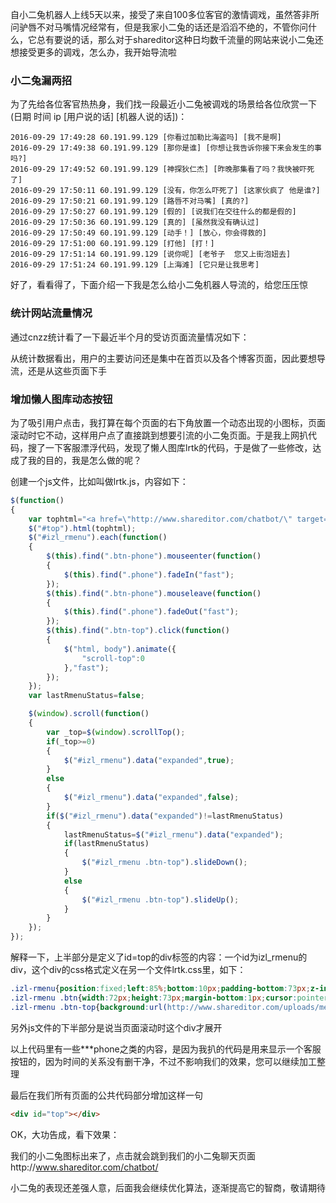 自小二兔机器人上线5天以来，接受了来自100多位客官的激情调戏，虽然答非所问驴唇不对马嘴情况经常有，但是我家小二兔的话还是滔滔不绝的，不管你问什么，它总有要说的话，那么对于shareditor这种日均数千流量的网站来说小二兔还想接受更多的调戏，怎么办，我开始导流啦 

 
### 小二兔漏两招
为了先给各位客官热热身，我们找一段最近小二兔被调戏的场景给各位欣赏一下(日期 时间 ip [用户说的话] [机器人说的话])：
```
2016-09-29 17:49:28 60.191.99.129 [你看过加勒比海盗吗] [我不是啊]
2016-09-29 17:49:38 60.191.99.129 [那你是谁] [你想让我告诉你接下来会发生的事吗?]
2016-09-29 17:49:52 60.191.99.129 [神探狄仁杰] [昨晚那集看了吗？我快被吓死了]
2016-09-29 17:50:11 60.191.99.129 [没有，你怎么吓死了] [这家伙疯了 他是谁?]
2016-09-29 17:50:21 60.191.99.129 [路唇不对马嘴] [真的?]
2016-09-29 17:50:27 60.191.99.129 [假的] [说我们在交往什么的都是假的]
2016-09-29 17:50:36 60.191.99.129 [真的] [虽然我没有确认过]
2016-09-29 17:50:49 60.191.99.129 [动手！] [放心，你会得救的]
2016-09-29 17:51:00 60.191.99.129 [打他] [打！]
2016-09-29 17:51:14 60.191.99.129 [说你呢] [老爷子  您又上街泡妞去]
2016-09-29 17:51:24 60.191.99.129 [上海滩] [它只是让我思考]
```
好了，看看得了，下面介绍一下我是怎么给小二兔机器人导流的，给您压压惊

 

### 统计网站流量情况
通过cnzz统计看了一下最近半个月的受访页面流量情况如下：



从统计数据看出，用户的主要访问还是集中在首页以及各个博客页面，因此要想导流，还是从这些页面下手

 

### 增加懒人图库动态按钮
为了吸引用户点击，我打算在每个页面的右下角放置一个动态出现的小图标，页面滚动时它不动，这样用户点了直接跳到想要引流的小二兔页面。于是我上网扒代码，搜了一下客服漂浮代码，发现了懒人图库lrtk的代码，于是做了一些修改，达成了我的目的，我是怎么做的呢？

创建一个js文件，比如叫做lrtk.js，内容如下：
```js
$(function()
{
    var tophtml="<a href=\"http://www.shareditor.com/chatbot/\" target=\"_blank\"><div id=\"izl_rmenu\" class=\"izl-rmenu\"><div class=\"btn btn-phone\"></div><div class=\"btn btn-top\"></div></div></a>";
    $("#top").html(tophtml);
    $("#izl_rmenu").each(function()
    {
        $(this).find(".btn-phone").mouseenter(function()
        {
            $(this).find(".phone").fadeIn("fast");
        });
        $(this).find(".btn-phone").mouseleave(function()
        {
            $(this).find(".phone").fadeOut("fast");
        });
        $(this).find(".btn-top").click(function()
        {
            $("html, body").animate({
                "scroll-top":0
            },"fast");
        });
    });
    var lastRmenuStatus=false;

    $(window).scroll(function()
    {
        var _top=$(window).scrollTop();
        if(_top>=0)
        {
            $("#izl_rmenu").data("expanded",true);
        }
        else
        {
            $("#izl_rmenu").data("expanded",false);
        }
        if($("#izl_rmenu").data("expanded")!=lastRmenuStatus)
        {
            lastRmenuStatus=$("#izl_rmenu").data("expanded");
            if(lastRmenuStatus)
            {
                $("#izl_rmenu .btn-top").slideDown();
            }
            else
            {
                $("#izl_rmenu .btn-top").slideUp();
            }
        }
    });
});
```


解释一下，上半部分是定义了id=top的div标签的内容：一个id为izl_rmenu的div，这个div的css格式定义在另一个文件lrtk.css里，如下：
```css
.izl-rmenu{position:fixed;left:85%;bottom:10px;padding-bottom:73px;z-index:999;}
.izl-rmenu .btn{width:72px;height:73px;margin-bottom:1px;cursor:pointer;position:relative;}
.izl-rmenu .btn-top{background:url(http://www.shareditor.com/uploads/media/default/0001/01/thumb_416_default_big.png) 0px 0px no-repeat;background-size: 70px 70px;display:none;}
```
另外js文件的下半部分是说当页面滚动时这个div才展开

以上代码里有一些***phone之类的内容，是因为我扒的代码是用来显示一个客服按钮的，因为时间的关系没有删干净，不过不影响我们的效果，您可以继续加工整理

最后在我们所有页面的公共代码部分增加这样一句
```html
<div id="top"></div>
```
OK，大功告成，看下效果：



我们的小二兔图标出来了，点击就会跳到我们的小二兔聊天页面http://www.shareditor.com/chatbot/

小二兔的表现还差强人意，后面我会继续优化算法，逐渐提高它的智商，敬请期待